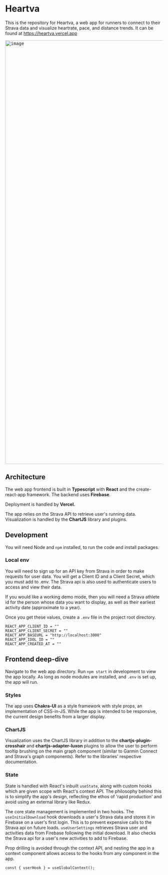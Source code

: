 
# Heartva
This is the repository for Heartva, a web app for runners to connect to their Strava data and visualize heartrate, pace, and distance trends. It can be found at https://heartva.vercel.app

<kbd>
  <img width="1351" alt="image" src="https://github.com/l3onwu/heartva/assets/85681107/5ed70be6-536d-4c42-8787-421d47a89e30">
</kbd>


## Architecture
The web app frontend is built in **Typescript** with **React** and the create-react-app framework. The backend uses **Firebase**.

Deployment is handled by **Vercel.**

The app relies on the Strava API to retrieve user's running data. Visualization is handled by the **ChartJS** library and plugins.

## Development
You will need Node and `npm` installed, to run the code and install packages.

### Local env
You will need to sign up for an API key from Strava in order to make requests for user data. You will get a Client ID and a Client Secret, which you must add to .env. The Strava api is also used to authenticate users to access and view their data.

If you would like a working demo mode, then you will need a Strava athlete id for the person whose data you want to display, as well as their earliest activity date (approximate to a year).

Once you get these values, create a `.env` file in the project root directory.

```
REACT_APP_CLIENT_ID = ""  
REACT_APP_CLIENT_SECRET = ""  
REACT_APP_BASEURL = "http://localhost:3000"  
REACT_APP_IDOL_ID = ""  
REACT_APP_CREATED_AT = ""
```

## Frontend deep-dive
Navigate to the web app directory. Run `npm start` in development to view the app locally. As long as node modules are installed, and `.env` is set up, the app will run.

### Styles
The app uses **Chakra-UI** as a style framework with style props, an implementation of CSS-in-JS. While the app is intended to be responsive, the current design benefits from a larger display.

### ChartJS
Visualization uses the ChartJS library in addition to the **chartjs-plugin-crosshair** and **chartjs-adapter-luxon** plugins to allow the user to perform tooltip brushing on the main graph component (similar to Garmin Connect and Strava's graph components). Refer to the libraries' respective documentation.

### State 
State is handled with React's inbuilt `useState`, along with custom hooks which are given scope with React's context API. The philosophy behind this is to simplify the app's design, reflecting the ethos of 'rapid production' and avoid using an external library like Redux. 

The core state management is implemented in two hooks. The `useInitialDownload` hook downloads a user's Strava data and stores it in Firebase on a user's first login. This is to prevent expensive calls to the Strava api on future loads. `useUserSettings` retrieves Strava user and activities data from Firebase following the initial download. It also checks the Strava api for a user's new activities to add to Firebase.

Prop drilling is avoided through the context API, and nesting the app in a context component allows access to the hooks from any component in the app.

```
const { userHook } = useGlobalContext();
```
